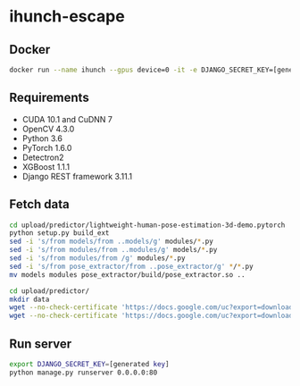 # ihunch-escape

## Docker
```sh
docker run --name ihunch --gpus device=0 -it -e DJANGO_SECRET_KEY=[generated key] -p 80:80 -p 443:443 koyokr/ihunch-escape
```

## Requirements
- CUDA 10.1 and CuDNN 7
- OpenCV 4.3.0
- Python 3.6
- PyTorch 1.6.0
- Detectron2
- XGBoost 1.1.1
- Django REST framework 3.11.1

## Fetch data
```sh
cd upload/predictor/lightweight-human-pose-estimation-3d-demo.pytorch
python setup.py build_ext
sed -i 's/from models/from ..models/g' modules/*.py
sed -i 's/from modules/from ..modules/g' models/*.py
sed -i 's/from modules/from /g' modules/*.py
sed -i 's/from pose_extractor/from ..pose_extractor/g' */*.py
mv models modules pose_extractor/build/pose_extractor.so ..
```

```sh
cd upload/predictor/
mkdir data
wget --no-check-certificate 'https://docs.google.com/uc?export=download&id=1niBUbUecPhKt3GyeDNukobL4OQ3jqssH' -O data/human-pose-estimation-3d.pth
wget --no-check-certificate 'https://docs.google.com/uc?export=download&id=1DnQ9aUbkRBnfBTUGmD4ueT_zXsWmSKKQ' -O data/xgb-ihunch-prediction.bin
```

## Run server
```sh
export DJANGO_SECRET_KEY=[generated key]
python manage.py runserver 0.0.0.0:80
```
